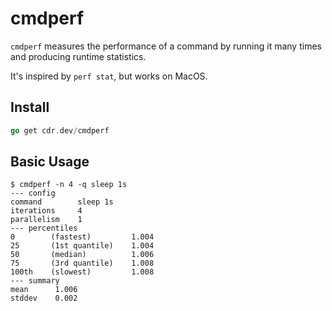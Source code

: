 # cmdperf

`cmdperf` measures the performance of a command by running it many times and producing runtime statistics.

It's inspired by `perf stat`, but works on MacOS.

## Install

```go
go get cdr.dev/cmdperf
```

## Basic Usage

```shell script
$ cmdperf -n 4 -q sleep 1s
--- config
command        sleep 1s
iterations     4
parallelism    1
--- percentiles
0        (fastest)         1.004
25       (1st quantile)    1.004
50       (median)          1.006
75       (3rd quantile)    1.008
100th    (slowest)         1.008
--- summary
mean      1.006
stddev    0.002
```